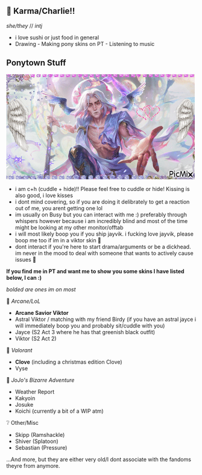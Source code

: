 ## 💜 Karma/Charlie!!
*she/they* // *intj*
- i love sushi or just food in general
- Drawing - Making pony skins on PT - Listening to music
## Ponytown Stuff
![](https://github.com/karmrsha/silly/blob/main/my%20wife.gif)

- i am c+h (cuddle + hide)!! Please feel free to cuddle or hide! Kissing is also good, i love kisses
- i dont mind covering, so if you are doing it delibrately to get a reaction out of me, you arent getting one lol
- im usually on Busy but you can interact with me :) preferably through whispers however because i am incredibly blind and most of the time might be looking at my other monitor/offtab
- i will most likely boop you if you ship jayvik. i fucking love jayvik, please boop me too if im in a viktor skin 🙏
- dont interact if you're here to start drama/arguments or be a dickhead. im never in the mood to deal with someone that wants to actively cause issues 💜

**If you find me in PT and want me to show you some skins I have listed below, I can :)**

*bolded are ones im on most*

🔮 *Arcane/LoL*
- **Arcane Savior Viktor**
- Astral Viktor / matching with my friend Birdy (if you have an astral jayce i will immediately boop you and probably sit/cuddle with you)
- Jayce (S2 Act 3 where he has that greenish black outfit)
- Viktor (S2 Act 2)

🔴 *Valorant*
- **Clove** (including a christmas edition Clove)
- Vyse

🦋 *JoJo's Bizarre Adventure*
- Weather Report
- Kakyoin
- Josuke
- Koichi (currently a bit of a WIP atm)

❔ Other/Misc
- Skipp (Ramshackle)
- Shiver (Splatoon)
- Sebastian (Pressure)

...And more, but they are either very old/I dont associate with the fandoms theyre from anymore.

